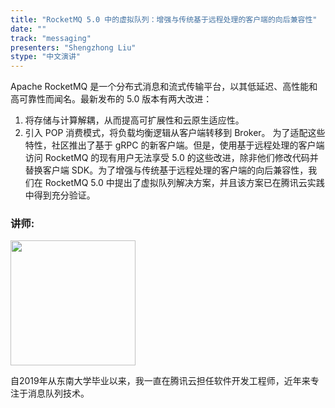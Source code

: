 ```yaml
---
title: "RocketMQ 5.0 中的虚拟队列：增强与传统基于远程处理的客户端的向后兼容性"
date: ""
track: "messaging"
presenters: "Shengzhong Liu"
stype: "中文演讲"
--- 
```


Apache RocketMQ 是一个分布式消息和流式传输平台，以其低延迟、高性能和高可靠性而闻名。最新发布的 5.0 版本有两大改进：
1. 将存储与计算解耦，从而提高可扩展性和云原生适应性。
2. 引入 POP 消费模式，将负载均衡逻辑从客户端转移到 Broker。
为了适配这些特性，社区推出了基于 gRPC 的新客户端。但是，使用基于远程处理的客户端访问 RocketMQ 的现有用户无法享受 5.0 的这些改进，除非他们修改代码并替换客户端 SDK。为了增强与传统基于远程处理的客户端的向后兼容性，我们在 RocketMQ 5.0 中提出了虚拟队列解决方案，并且该方案已在腾讯云实践中得到充分验证。

### 讲师:

<img src="https://sessionize.com/image/5517-400o400o1-QHVT45RWPFxxgwib7bn9VX.jpg" width="200" /><br/>

自2019年从东南大学毕业以来，我一直在腾讯云担任软件开发工程师，近年来专注于消息队列技术。